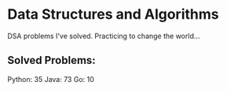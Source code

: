 # Data Structures and Algorithms
DSA problems I've solved. Practicing to change the world...

## Solved Problems:
Python: 35
Java: 73
Go: 10

